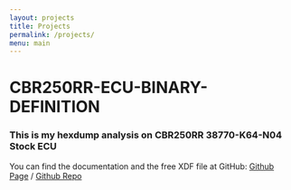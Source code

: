 ```yaml
---
layout: projects
title: Projects
permalink: /projects/
menu: main
---
```


# CBR250RR-ECU-BINARY-DEFINITION
### This is my hexdump analysis on CBR250RR 38770-K64-N04 Stock ECU

You can find the documentation and the free XDF file at GitHub:
[Github Page](cbr250rr-ecu-binary-definition/) /
[Github Repo](https://github.com/kelvinvalencio/cbr250rr-ecu-binary-definition)
